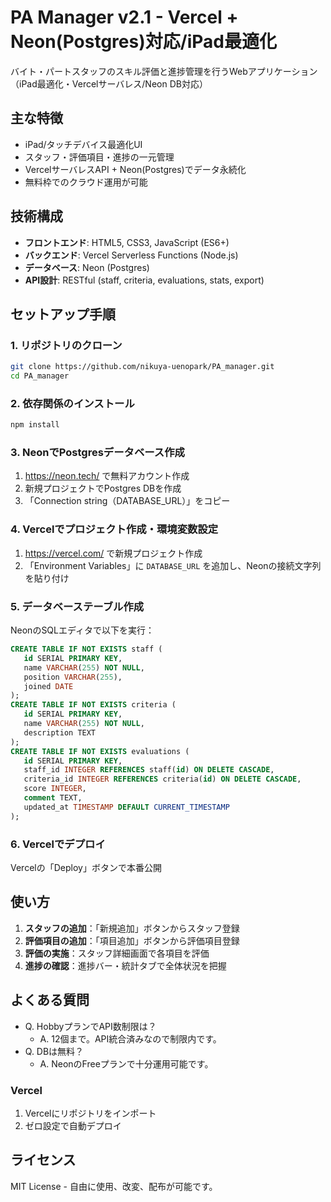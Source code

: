# PA Manager v2.1 - Vercel + Neon(Postgres)対応/iPad最適化

バイト・パートスタッフのスキル評価と進捗管理を行うWebアプリケーション（iPad最適化・Vercelサーバレス/Neon DB対応）

## 主な特徴

- iPad/タッチデバイス最適化UI
- スタッフ・評価項目・進捗の一元管理
- VercelサーバレスAPI + Neon(Postgres)でデータ永続化
- 無料枠でのクラウド運用が可能

## 技術構成

- **フロントエンド**: HTML5, CSS3, JavaScript (ES6+)
- **バックエンド**: Vercel Serverless Functions (Node.js)
- **データベース**: Neon (Postgres)
- **API設計**: RESTful (staff, criteria, evaluations, stats, export)

## セットアップ手順

### 1. リポジトリのクローン
```bash
git clone https://github.com/nikuya-uenopark/PA_manager.git
cd PA_manager
```

### 2. 依存関係のインストール
```bash
npm install
```

### 3. NeonでPostgresデータベース作成
1. https://neon.tech/ で無料アカウント作成
2. 新規プロジェクトでPostgres DBを作成
3. 「Connection string（DATABASE_URL）」をコピー

### 4. Vercelでプロジェクト作成・環境変数設定
1. https://vercel.com/ で新規プロジェクト作成
2. 「Environment Variables」に `DATABASE_URL` を追加し、Neonの接続文字列を貼り付け

### 5. データベーステーブル作成
NeonのSQLエディタで以下を実行：
```sql
CREATE TABLE IF NOT EXISTS staff (
   id SERIAL PRIMARY KEY,
   name VARCHAR(255) NOT NULL,
   position VARCHAR(255),
   joined DATE
);
CREATE TABLE IF NOT EXISTS criteria (
   id SERIAL PRIMARY KEY,
   name VARCHAR(255) NOT NULL,
   description TEXT
);
CREATE TABLE IF NOT EXISTS evaluations (
   id SERIAL PRIMARY KEY,
   staff_id INTEGER REFERENCES staff(id) ON DELETE CASCADE,
   criteria_id INTEGER REFERENCES criteria(id) ON DELETE CASCADE,
   score INTEGER,
   comment TEXT,
   updated_at TIMESTAMP DEFAULT CURRENT_TIMESTAMP
);
```

### 6. Vercelでデプロイ
Vercelの「Deploy」ボタンで本番公開

## 使い方

1. **スタッフの追加**：「新規追加」ボタンからスタッフ登録
2. **評価項目の追加**：「項目追加」ボタンから評価項目登録
3. **評価の実施**：スタッフ詳細画面で各項目を評価
4. **進捗の確認**：進捗バー・統計タブで全体状況を把握

## よくある質問

- Q. HobbyプランでAPI数制限は？
   - A. 12個まで。API統合済みなので制限内です。
- Q. DBは無料？
   - A. NeonのFreeプランで十分運用可能です。

### Vercel
1. Vercelにリポジトリをインポート
2. ゼロ設定で自動デプロイ

## ライセンス

MIT License - 自由に使用、改変、配布が可能です。
